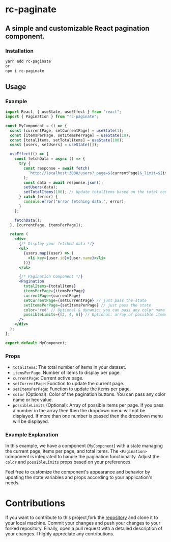 # **rc-paginate**

## A simple and customizable React pagination component.

### **Installation**

```markdown
yarn add rc-paginate
or
npm i rc-paginate
```

## Usage

### Example

```jsx
import React, { useState, useEffect } from "react";
import { Pagination } from "rc-paginate";

const MyComponent = () => {
  const [currentPage, setCurrentPage] = useState(1);
  const [itemsPerPage, setItemsPerPage] = useState(10);
  const [totalItems, setTotalItems] = useState(100);
  const [users, setUsers] = useState([]);

  useEffect(() => {
    const fetchData = async () => {
      try {
        const response = await fetch(
          `http://localhost:3000/users?_page=${currentPage}&_limit=${itemsPerPage}`
        );
        const data = await response.json();
        setUsers(data);
        setTotalItems(100); // Update totalItems based on the total count from your API or set it to a static value
      } catch (error) {
        console.error("Error fetching data:", error);
      }
    };

    fetchData();
  }, [currentPage, itemsPerPage]);

  return (
    <div>
      {/* Display your fetched data */}
      <ul>
        {users.map((user) => (
          <li key={user.id}>{user.name}</li>
        ))}
      </ul>

      {/* Pagination Component */}
      <Pagination
        totalItems={totalItems}
        itemsPerPage={itemsPerPage}
        currentPage={currentPage}
        setCurrentPage={setCurrentPage} // just pass the state
        setItemsPerPage={setItemsPerPage} // just pass the state
        color="red" // Optional & dynamic: you can pass any color name or hex value
        possibleLimits={[2, 4, 6]} // Optional: array of possible items per page
      />
    </div>
  );
};

export default MyComponent;
```

### Props

- `totalItems`: The total number of items in your dataset.
- `itemsPerPage`: Number of items to display per page.
- `currentPage`: Current active page.
- `setCurrentPage`: Function to update the current page.
- `setItemsPerPage`: Function to update the items per page.
- `color` (Optional): Color of the pagination buttons. You can pass any color name or hex value.
- `possibleLimits` (Optional): Array of possible items per page. If you pass a number in the array then then the dropdown menu will not be displayed. If more than one number is passed then the dropdown menu will be displayed.

### Example Explanation

In this example, we have a component (`MyComponent`) with a state managing the current page, items per page, and total items. The `<Pagination>` component is integrated to handle the pagination functionality. Adjust the `color` and `possibleLimits` props based on your preferences.

Feel free to customize the component's appearance and behavior by updating the state variables and props according to your application's needs.

# Contributions

If you want to contribute to this project,fork the [repository](https://github.com/0nahid/rc-pagination) and clone it to your local machine. Commit your changes and push your changes to your forked repository. Finally, open a pull request with a detailed description of your changes. I highly appreciate any contributions.
